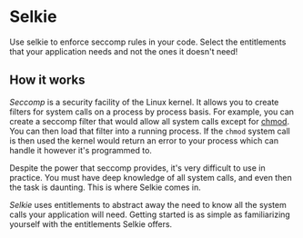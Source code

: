 # Selkie

Use selkie to enforce seccomp rules in your code. Select the entitlements that your application needs and not the ones it doesn't need!

## How it works

<i>Seccomp</i> is a security facility of the Linux kernel. It allows you to create filters for system calls on a process by process basis. For example, you can create a seccomp filter that would allow all system calls except for [chmod](http://man7.org/linux/man-pages/man2/fchmod.2.html). You can then load that filter into a running process. If the `chmod` system call is then used the kernel would return an error to your process which can handle it however it's programmed to.

Despite the power that seccomp provides, it's very difficult to use in practice. You must have deep knowledge of all system calls, and even then the task is daunting. This is where Selkie comes in.

<i>Selkie</i> uses entitlements to abstract away the need to know all the system calls your application will need. Getting started is as simple as familiarizing yourself with the entitlements Selkie offers.
